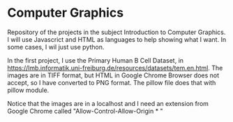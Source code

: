 # Computer Graphics
Repository of the projects in the subject Introduction to Computer Graphics. I will use Javascrict and HTML as languages to help showing what I want. In some cases, I wil just use python.

In the first project, I use the Primary Human B Cell Dataset, in https://lmb.informatik.uni-freiburg.de/resources/datasets/tem.en.html. The images are in TIFF format, but HTML in Google Chrome Browser does not accept, so I have converted to PNG format. The pillow file does that with pillow module. 

Notice that the images are in a localhost and I need an extension from Google Chrome called "Allow-Control-Allow-Origin * "